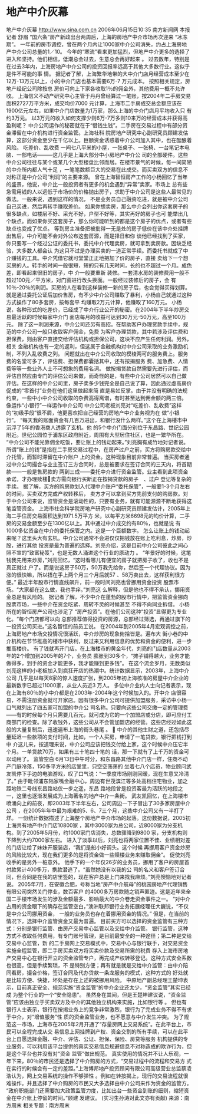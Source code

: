 # 地产中介灰幕

地产中介灰幕
http://www.sina.com.cn 2006年06月15日10:35 南方新闻网
本报记者 舒眉
“国六条”房产新政出台两周后，上海的房地产中介市场再次迎来 “冰冻期”。
一年前的房市调控，曾在两个月内让1000家中介公司消失，约占上海房地产中介公司总量的1／10。
今年的“寒流”看来更加猛烈，但地产中介更多的选择了进入和坚持。他们相信，低潮总会过去，生意总会再好起来 。
过去数年，特别是在过去3年内，上海房地产中介公司的投资回报率远高于其他大多数行业。这似乎是件不可能的事 情。
据记者了解，上海繁华地带的大中介门店月经营成本至少在12万-13万元以上，小的中介门店也基本需要6万-7 万元成本。
按照相关规定，房地产经纪公司除按总
房价可向上下家各收取1％的佣金外，其他费用一概不允许收。
上海信义不动产研究中心主管于丹丹曾经算过一笔账，按2004年二手房交易面积2727万平方米，成交均价7000 元计算，上海市二手房成交总金额应该在1900亿元左右，如果中介门店数量为1万家，那么上海的中介门店月平均收入只 有约3万元。
以3万元的收入如何支撑少则6万-7万多则10来万的经营成本并获得高盈利呢？
中介公司运作的秘密就在于“借钱生钱”。二手房在交易过程中有部分资金滞留在中介机构进行资金监管。上海社科 院房地产研究中心副研究员顾建发估算，这部分资金至少在千亿以上。巨额资金诱惑着中介公司加入其中，也在酝酿着风险。
吃差价、乱收费
一间七八平米的小屋，一张桌子、一张椅、一台笔记本电脑、一部电话———这几乎是上海大部分中小房地产中介公 司的全部硬件。这些中介公司往往与某个或某几个大型楼盘比邻而居。在楼市景气的时候，每一间简陋的中介所内都人气十足 ，一笔笔数额巨大的交易在此成交。而买卖双方的信息不对称正是中介公司“利润”的主要来源。
曾在上海智恒房产工作的小杨回忆了当年的盛景，他说，中介比一般投资者有更多的机会遇到“异常”卖家。市场上 总有些急需用钱的人以远低于市场价的价格抛出房子，求助于中介公司是这些人最常见的做法。一般来说，遇到这样的情况， 不是业务员自己融资吃进，就是被中介公司自己买进，然后再转手赚取差价。
如果你想卖房，那么中介会列出你这套房子的很多缺点，如楼层不好、采光不好，户型不好等，其实再好的房子也可 能举出几个缺点。而如果你买这套房子，那么你可能听到的都是这个房子的优点，或者有些缺点也变成了优点。
等到房主准备把被批得一无是处的房子低价在该中介处挂牌出售后，中介可能不会对外公布这套房源，而是择日和你 谈他已经找到了买家，你只要写一个经过公证的委托书，委托中介代理卖房，就可拿到卖房款。因缺乏经验，大多数人都会认 为这只不过是办理买卖的一道正常手续。而委托书就成了中介赚钱的工具。中介凭借它就可堂堂正正地把加了价的房子，直接 卖给下一个想买房的人。转手的时间一般很短，短的只有几天时间，长的也不超过一个月。成色差，即看起来很旧的房子，中 介一般要重新
装修。一套清水房的装修费用一般不超过100元／平方米，对门窗进行改头换面。一般经过装修后的房子，会 有10％-20％的利润。买房的人在看到这样装修一新的房子后，也会觉得买得划算。
就是通过委托公证后加价售房，有不少中介公司赚取了暴利，小杨自己就通过这种方式操作了80多套房，按每套平 均赚取2万元计算，他赚取了160万元。
小杨说，各种形式的吃差价，已经成了中介行业公开的秘密。在2004年下半年炒房交易最活跃的时候每家中介门 面店每月的收益可达到30万元-50万元，高至100万元。
除了这一利润来源，中介公司还另有高招。在帮助客户办理贷款手续中，规范的中介公司一般只收取客户佣金，免费 为客户办理贷款，其中若涉及评估费和担保费，则由客户直接交给评估机构或担保公司，这块不应产生任何利润。另外，相关 金融机构也有一定的返利，但这属于金融机构对中介公司采取的业务激励机制，不列入乱收费之列。
问题就出在中介公司收取的模棱两可的服务费上。服务费的名堂可多了，评估费、担保费都囊括其中，还有按揭服务 费、加急费、人情费等等一些业外人士不可想象的费用名词。
做按揭贷款自然需要先进行评估，而评估自然应由专门的评估公司来做，而奇怪的是，有些中介公司居然可以自己做 评估。在这样的中介公司里，房子卖多少钱完全是自己说了算，因此通过虚高房价促成的“零首付”业务在他们这里做起来简 直是易如反掌。由于并没有明确的法规约束，一些中小中介公司收取的杂费高得离谱，有时甚至达到佣金额的两三倍。
像运作“小银行”一样运作中介公司
中介公司老板刘亮对“吃差价、乱收费”这样的“初级手段”很不屑，他更喜欢把自己经营的房地产中介业务视为在 做“小银行”。
“每天我的账面资金有几百万进出，和银行没什么两样。”这个在上海楼市中沉浮了5年的香港商人透露了玄机。他 的5个中介门面分别位于东昌路、世纪公园附近。世纪公园位于浦东区政府附近，周围有大型居住社区，也是一繁华所在。
“中介公司不能光靠佣金吃饭，要让账上的钱动起来。”刘亮胸有成竹地对记者说。
所谓“账上的钱”是指在二手房交易过程中，在房产过户之前，买方将购房款交给中介托管，而暂时滞留在中介账户 上的资金。这种现象目前非常普遍。
当买房者通过中介公司撮合与业主签订三方合同时，总是被要求在签订合同的三天内，将首期款——一般是售房款的 两到三成——委托中介进行资金监管。业主看到此项资金承诺，才办理赎楼卖方需向银行买断正在按揭贷款的房子　、过户 登记等复杂的手续。
据了解，买方的购房款划入代理中介账户“委托保管”，一般要1-3个月左右的时间，买卖双方完成产权转移后， 卖方才可以拿到买方先前支付的购房款。对于中介公司来说，监管资金是滚动性的，只要有业务，就有可能源源不断地获得这 笔监管资金。
上海市社会科学院房地产研究中心副研究员顾建发估计，2005年上海二手住房交易面积达到1971.5万平方 米，以每平方米6698元的均价计算，二手房的交易金额至少在1300亿以上。其中通过中介成交约有80％，也就是说 有1000多亿资金在中介的委托保管之内。这是一个巨额数字。
怎么让账上的钱动起来呢？这里头大有玄机。中介公司通常不会进仅仅把钱放在账上吃利息，炒房，炒股，进行其他 投资是最为普遍的选择。刘亮介绍，这是目前中介公司彼此之间心照不宣的“致富秘笈”，也是无数人涌进这个行业的原动力 。
“年景好的时候，这笔钱我先用来炒房，”刘亮回忆，“这时看哪儿有便宜的房子就把房子收了，收也不是真正就过 户了。而是说这房子50万，50万我先给你，然后签一个代理协议。因为涨的很快嘛，所以捂在手上两个月三个月后就57 、58万卖出去，这样获利很方便。”
最近半年股市行情直线飙升，前一段时间刘亮也曾挪用资金投资
股票市场。“大家都在这么做，我也手痒。”刘亮这 么解释，但是他也不得不承认，挪用资金总是有风险的。
据记者了解，不少中介在蓬勃的股市行情中，把监管资金挪向股票市场，一些中介在资金吃紧、周转不灵的时候甚至 不得不向同业拆借。
小杨所在的智恒房产公司也涉足了 “房产投资”。在他们公司这种“投资”显得更为专业化。“每个门店都可以向 总部推荐值得投资的房源，总部经过筛选，再通过旗下的一投资公司买进。”这名智恒的前员工说。
在2004年到2005年4月宏观调控之前，上海房地产市场交投情况很活跃，中介炒房的现象俯拾皆是。遍布大 街小巷的中介机构在节节推高的楼市中获利，反过来又利用信息的优势和资金的便利，进一步推高楼价。
有了钱就再开门店。在上海楼市的黄金年代，刘亮的门店数量从2003年的2个增加到2005年的7个，业务员 膨胀到30多个，“摊子铺得越大，业务才能做得多，到手的资金才能更多，我才能赚到更多钱”。
在这个流金岁月，无数类似刘亮这样的小老板加入到疯狂开店的热潮中。统计数据显示，2003年，上海中介公司 几乎是以每天8家的惊人速度扩张，到2005年初上海核准的房屋中介企业的最新数字已超过11000家，从业人员近3 万人。
多位中介业内人士向记者表示，现在上海有80％的小中介都是在2003年-2004年这个时候加入的。开中介 店很容易，不需注册资金就可开家店。因有很多中介公司可提供加盟服务，采访中小杨一口气就列出了四五家可加盟的中介公 司名称。只要向这些公司交缴一定的管理费——有的时候每个月只需要几百元，就可成为它的一个加盟店或分店，即可应付工 商部门的检查。除了收钱外，这些公司从不会管加盟店的经营。这些店经过如此这般的大量复制后，迅速遍布上海的街头巷尾 。

中介的其他生财之道，还包括尽量延迟一些款项的支付时间，比如，一个人买房，申请了一笔贷款，银行把钱打到中 介这儿来，按道理来说，中介公司应该把钱交付给上家，这个时候中介压它半个月。一单贷款70万，如果有三十笔四十笔的 话，那一下就有了上千万的资金可以动用了。
监管空白
6月13日中午时分，和东昌路其他中介门店一样，住商不动产门庭冷落，150多平方米的店堂里，只空空荡荡的 坐着七八个店员，物业顾问武友凯停下手边的电脑游戏，叹了口气说：“一季度市场刚刚回暖，现在生意又冷清了。”
由于毗邻浦东陆家嘴金融中心，周边有世茂滨江等多处高档住宅物业，加之距地铁二号线东昌路站仅一步之遥，东昌 路地段曾是投资客最为活跃的地段之一，这里也逐渐发展成为上海著名的地产中介一条街。
武友凯回忆，在上海楼市喷涌向上的前夜，即2003年下半年左右，公司周边一下子冒出了30多家房屋中介公司 ，在2005年年中最为艰难的5、6、7三个月，这些中介公司又有一半打了烊。
一份统计数据描述了上海整个房地产中介市场的起落。这份数据说，2005初上海共有地产中介门店10800家 ，其中3000家为总公司，近8000家为分支机构。到了2005年5月份，约1000家门店消失，总数骤降到9800 家，分支机构则下降到大约7000家左右。
进入了淡季以后，刘亮也将两家位置不佳、业绩相对差的门店让给了妹妹开服装店，“我们是船小好调头。这个时候 再挪用客户资金炒房的风险比较大，现在我们更多的是将资金做一些赎楼业务来赚取佣金”。
促使刘亮收手的是另外一桩意外。
他手下的一个年仅26岁的业务员，挪用了客户的房屋首付款累计400多万，携款潜逃了。“虽然她没有以我的公 司的名义和客户签订合同，但合同是在我的店里签的，现在客户总是上门来找我麻烦。”刘亮懊恼地对记者说。
2005年7月，在安徽合肥，号称当地“房产中介航母”的桃园房地产代理销售有限公司突然关门停业，数百客户 的4000多万房款随之销声匿迹。这是近年来全国二手楼市场发生的涉及金额最多、影响最大的中介卷走资金事件之一。
“对中介占用的资金眼下的确存在监管空白，”澳洲联邦银行业务拓展经理任大巍说，“不仅是中介公司挪用资金， 一般的业务员也存在着挪用资金的情况。”
但是，在当前的情况下，选择中介监管资金又最为普遍。
目前买方可以选择的资金监管有三种方式：分别是银行监管、由房产交易中心监管以及交给中介监管。
银行监管，这种方式不收取任何费用，有专门账号管理，是目前最安全的一种途径；第二种是交给交易中心监管，新 的二手房网上交易模式中，交易中心与银行联手，对交易资金实施全程监管，即二手房买卖双方将买卖价款及交易所需的税费 存入上海市房地产交易中心在银行开立的资金监管专户，再完成产权转移登记。这种方式安全系数也很高，但是手续繁琐，不 是特别方便；再有就是就是交给中介监管：由中介陪同看房，撮合价格，签订合同及代办贷款一条龙服务的模式，这种方式的 好处就是比较方便、快捷，坏处是存在上述的被挪用风险。
中原地产副总经理王楚坤表示，目前真正安全、规范实施“资金监管”的中介企业还太少，“资金监管”其实已经成 为整个行业的一个“安全隐患”。
虽然身在其间，但是王楚坤建议说，“资金监管”应该由独立于买卖双方及中介的其他独立机构来实施，比如银行等 。
但也有银行人士表示，银行在按揭业务上的竞争非常激烈，银行为了完成业务不得不有求于中介，对“增值服务”性 质的资金监管业务，也不愿意与中介发生冲突。
为了规范这一市场，上海市在2005年2月开通了“存量房网上交易系统”。在此平台上，市民可以全程完成从交 易信息上网挂牌到产权、资金交割的所有手续，可以在此平台上自愿选择金融、中介、评估、公证、担保、保险、房贷等服务 机构提供的专业服务，可以利用该平台提供的真实交易信息规避信息不对称造成的欺诈行为，但是这个平台也并没有对“资金 监管”做出规范。
真实使用的情况并不让人乐观，一年下来，80％的市民还是选择了中介购房的方式，“交易过程中的流程和交易方 式在实行的时候会有一定的差距。”上海博邦地产投资顾问有限公司高级营业总监蔡凌浩认为，网上交易系统的操作不够弹性 。例如在转按揭上，现行的交易流程就很难操作。并且选择了中介购房的市民又大多选择由中介公司来作为资金的监管方。
“政府职能部门还需要加大政策监管力度，比如出台一些资金到账的细则，缩短资金在中介账上停留的时间。”顾建 发建议。
(实习生孙涛对此文亦有贡献) 来源：南方周末
相关专题：南方周末 

